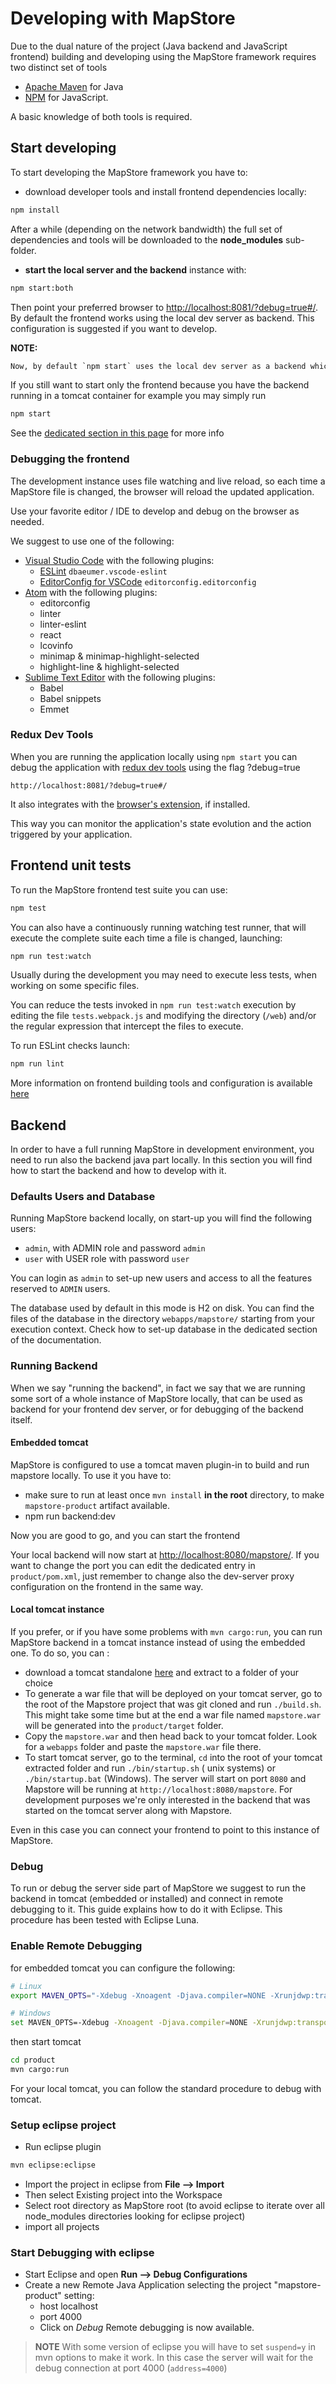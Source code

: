 # Developing with MapStore

Due to the dual nature of the project (Java backend and JavaScript frontend) building and developing using the MapStore framework requires two distinct set of tools

* [Apache Maven](https://maven.apache.org/) for Java
* [NPM](https://www.npmjs.com/) for JavaScript.

A basic knowledge of both tools is required.

## Start developing

To start developing the MapStore framework you have to:

* download developer tools and install frontend dependencies locally:

```sh
npm install
```

After a while (depending on the network bandwidth) the full set of dependencies and tools will be downloaded to the **node_modules** sub-folder.

* **start the local server and the backend** instance with:

```sh
npm start:both
```

Then point your preferred browser to [http://localhost:8081/?debug=true#/](http://localhost:8081/?debug=true#/). By default the frontend works using the local dev server as backend. This configuration is suggested if you want to develop.

**NOTE:**

```txt
Now, by default `npm start` uses the local dev server as a backend which now runs concurrently with the frontend dev server.
```

If you still want to start only the frontend because you have the backend running in a tomcat container for example you may simply run

```sh
npm start
```

See the [dedicated section in this page](#backend) for more info

### Debugging the frontend

The development instance uses file watching and live reload, so each time a MapStore file is changed, the browser will reload the updated application.

Use your favorite editor / IDE to develop and debug on the browser as needed.

We suggest to use one of the following:

* [Visual Studio Code](https://code.visualstudio.com/) with the following plugins:
  * [ESLint](https://marketplace.visualstudio.com/items?itemName=dbaeumer.vscode-eslint) `dbaeumer.vscode-eslint`
  * [EditorConfig for VSCode](https://marketplace.visualstudio.com/items?itemName=EditorConfig.EditorConfig) `editorconfig.editorconfig`
* [Atom](https://atom.io/) with the following plugins:
  * editorconfig
  * linter
  * linter-eslint
  * react
  * lcovinfo
  * minimap & minimap-highlight-selected
  * highlight-line & highlight-selected
* [Sublime Text Editor](http://www.sublimetext.com/) with the following plugins:
  * Babel
  * Babel snippets
  * Emmet

### Redux Dev Tools

When you are running the application locally using `npm start` you can debug the application with [redux dev tools](https://github.com/gaearon/redux-devtools) using the flag ?debug=true

```url
http://localhost:8081/?debug=true#/
```

It also integrates with the [browser's extension](https://github.com/zalmoxisus/redux-devtools-extension), if installed.

This way you can monitor the application's state evolution and the action triggered by your application.

## Frontend unit tests

To run the MapStore frontend test suite you can use:

```sh
npm test
```

You can also have a continuously running watching test runner, that will execute the complete suite each time a file is changed, launching:

```sh
npm run test:watch
```

Usually during the development you may need to execute less tests, when working on some specific files.

You can reduce the tests invoked in `npm run test:watch` execution by editing the file `tests.webpack.js` and modifying the directory (`/web`) and/or the regular expression that intercept the files to execute.

To run ESLint checks launch:

```sh
npm run lint
```

More information on frontend building tools and configuration is available [here](frontend-building-tools-and-configuration)

## Backend

In order to have a full running MapStore in development environment, you need to run also the backend java part locally. In this section you will find how to start the backend and how to develop with it.

### Defaults Users and Database

Running MapStore backend locally, on start-up you will find the following users:

* `admin`, with ADMIN role and password `admin`
* `user` with USER role with password `user`

You can login as `admin` to set-up new users and access to all the features reserved to `ADMIN` users.

The database used by default in this mode is H2 on disk. You can find the files of the database in the directory `webapps/mapstore/` starting from your execution context. Check how to set-up database in the dedicated section of the documentation.

### Running Backend

When we say "running the backend", in fact we say that we are running some sort of a whole instance of MapStore locally, that can be used as backend for your frontend dev server, or for debugging of the backend itself.

#### Embedded tomcat

MapStore is configured to use a tomcat maven plugin-in to build and run mapstore locally. To use it you have to:

* make sure to run at least once `mvn install` **in the root** directory, to make `mapstore-product` artifact available.
* npm run backend:dev

Now you are good to go, and you can start the frontend

Your local backend will now start at [http://localhost:8080/mapstore/](http://localhost:8080/mapstore/).
If you want to change the port you can edit the dedicated entry in `product/pom.xml`, just remember to change also the dev-server proxy configuration on the frontend in the same way.

#### Local tomcat instance

If you prefer, or if you have some problems with `mvn cargo:run`, you can run MapStore backend in a tomcat instance instead of using the embedded one.
To do so, you can :

* download a tomcat standalone [here](https://mapstore.readthedocs.io/en/latest/developer-guide/requirements/) and extract to a folder of your choice
* To generate a war file that will be deployed on your tomcat server, go to the root of the Mapstore project that was git cloned and run `./build.sh`. This might take some time but at the end a war file named `mapstore.war` will be generated into the `product/target` folder.
* Copy the `mapstore.war` and then head back to your tomcat folder. Look for a `webapps` folder and paste the `mapstore.war` file there.
* To start tomcat server, go to the terminal, `cd` into the root of your tomcat extracted folder and run `./bin/startup.sh` ( unix systems) or `./bin/startup.bat` (Windows). The server will start on port `8080` and Mapstore will be running at `http://localhost:8080/mapstore`. For development purposes we're only interested in the backend that was started on the tomcat server along with Mapstore.

Even in this case you can connect your frontend to point to this instance of MapStore.

### Debug

To run or debug the server side part of MapStore we suggest to run the backend in tomcat (embedded or installed) and connect in remote debugging to it. This guide explains how to do it with Eclipse. This procedure has been tested with Eclipse Luna.

### Enable Remote Debugging

for embedded tomcat you can configure the following:

```bash
# Linux
export MAVEN_OPTS="-Xdebug -Xnoagent -Djava.compiler=NONE -Xrunjdwp:transport=dt_socket,address=4000,server=y,suspend=n"
```

```bash
# Windows
set MAVEN_OPTS=-Xdebug -Xnoagent -Djava.compiler=NONE -Xrunjdwp:transport=dt_socket,address=4000,server=y,suspend=n
```

then start tomcat

```bash
cd product
mvn cargo:run
```

For your local tomcat, you can follow the standard procedure to debug with tomcat.

### Setup eclipse project

* Run eclipse plugin

```bash
mvn eclipse:eclipse
```

* Import the project in eclipse from **File --> Import**
* Then select Existing project into the Workspace
* Select root directory as MapStore root (to avoid eclipse to iterate over all node_modules directories looking for eclipse project)
* import all projects

### Start Debugging with eclipse

* Start Eclipse and open **Run --> Debug Configurations**
* Create a new Remote Java Application selecting the project "mapstore-product" setting:
  * host localhost
  * port 4000
  * Click on *Debug*
Remote debugging is now available.

> **NOTE** With some version of eclipse you will have to set `suspend=y` in mvn options to make it work. In this case
the server will wait for the debug connection at port 4000 (`address=4000`)
